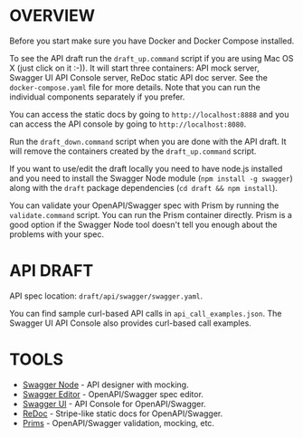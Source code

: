 # OVERVIEW

Before you start make sure you have Docker and Docker Compose installed.

To see the API draft run the `draft_up.command` script if you are using Mac OS X (just click on it :-)). It will start three containers: API mock server, Swagger UI API Console server, ReDoc static API doc server. See the `docker-compose.yaml` file for more details. Note that you can run the individual components separately if you prefer.

You can access the static docs by going to `http://localhost:8888` and you can access the API console by going to `http://localhost:8080`.

Run the `draft_down.command` script when you are done with the API draft. It will remove the containers created by the `draft_up.command` script.

If you want to use/edit the draft locally you need to have node.js installed and
you need to install the Swagger Node module (`npm install -g swagger`) 
along with the `draft` package dependencies (`cd draft && npm install`).

You can validate your OpenAPI/Swagger spec with Prism by running the `validate.command` script. You can run the Prism container directly. Prism is a good option if the Swagger Node tool doesn't tell you enough about the problems with your spec.

# API DRAFT

API spec location: `draft/api/swagger/swagger.yaml`.

You can find sample curl-based API calls in `api_call_examples.json`. The Swagger UI API Console also provides curl-based call examples.

# TOOLS

* [Swagger Node](https://github.com/swagger-api/swagger-node) - API designer with mocking.
* [Swagger Editor](https://github.com/swagger-api/swagger-editor) - OpenAPI/Swagger spec editor.
* [Swagger UI](https://github.com/swagger-api/swagger-ui) - API Console for OpenAPI/Swagger.
* [ReDoc](https://github.com/Rebilly/ReDoc) - Stripe-like static docs for OpenAPI/Swagger.
* [Prims](https://github.com/stoplightio/prism) - OpenAPI/Swagger validation, mocking, etc.
